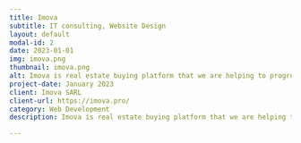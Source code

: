 ```yaml
---
title: Imova
subtitle: IT consulting, Website Design
layout: default
modal-id: 2
date: 2023-01-01
img: imova.png
thumbnail: imova.png
alt: Imova is real estate buying platform that we are helping to progressively and intelligently integrates automation processes.
project-date: January 2023
client: Imova SARL
client-url: https://imova.pro/
category: Web Development
description: Imova is real estate buying platform that we are helping to progressively and intelligently integrates automation processes. In the works are 3D virtual tours of houses and apartments, conversational AI, Big Data, data analysis and management (BI tools), and advertisement advertising automation by Robotic Process Automation.

---
```

